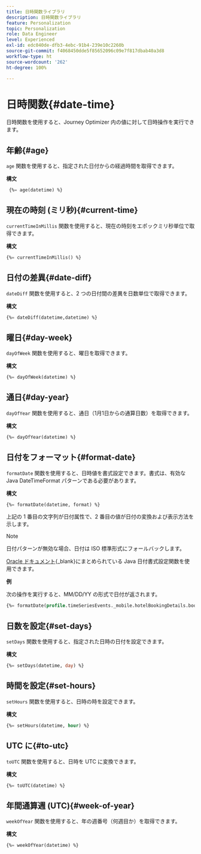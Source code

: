 ```yaml
---
title: 日時関数ライブラリ
description: 日時関数ライブラリ
feature: Personalization
topic: Personalization
role: Data Engineer
level: Experienced
exl-id: edc040de-dfb3-4ebc-91b4-239e10c2260b
source-git-commit: f4068450dde5f85652096c09e7f817dbab40a3d8
workflow-type: ht
source-wordcount: '262'
ht-degree: 100%

---
```


# 日時関数{#date-time}

日時関数を使用すると、Journey Optimizer 内の値に対して日時操作を実行できます。

## 年齢{#age}

`age` 関数を使用すると、指定された日付からの経過時間を取得できます。

**構文**

```sql
 {%= age(datetime) %}
```

<!--
**Example**

The following operation gets the value of the identity map for the key `example@example.com`.

```sql
 {%= age(datetime) %}
```
-->

## 現在の時刻 (ミリ秒){#current-time}

`currentTimeInMillis` 関数を使用すると、現在の時刻をエポックミリ秒単位で取得できます。

**構文**

```sql
{%= currentTimeInMillis() %}
```

<!--
**Example**

The following operation gets all the keys for the map `identityMap`.

```sql
{%= keys(identityMap) %}
```
-->

## 日付の差異{#date-diff}

`dateDiff` 関数を使用すると、2 つの日付間の差異を日数単位で取得できます。

**構文**

```sql
{%= dateDiff(datetime,datetime) %}
```

<!--
**Example**

The following operation gets all the values for the map `identityMap`.

```sql
{%= values(identityMap) %}
```
-->


## 曜日{#day-week}

`dayOfWeek` 関数を使用すると、曜日を取得できます。

**構文**

```sql
{%= dayOfWeek(datetime) %}
```

<!--
**Example**

The following operation gets all the values for the map `identityMap`.

```sql
{%= values(identityMap) %}
```
-->

## 通日{#day-year}

`dayOfYear` 関数を使用すると、通日（1月1日からの通算日数）を取得できます。

**構文**

```sql
{%= dayOfYear(datetime) %}
```

<!--
**Example**

The following operation gets all the values for the map `identityMap`.

```sql
{%= values(identityMap) %}
```
-->

## 日付をフォーマット{#format-date}

`formatDate` 関数を使用すると、日時値を書式設定できます。書式は、有効な Java DateTimeFormat パターンである必要があります。

**構文**

```sql
{%= formatDate(datetime, format) %}
```

上記の 1 番目の文字列が日付属性で、2 番目の値が日付の変換および表示方法を示します。

>[!NOTE]
>
> 日付パターンが無効な場合、日付は ISO 標準形式にフォールバックします。
>
> [Oracle ドキュメント](https://docs.oracle.com/javase/8/docs/api/java/time/format/DateTimeFormatter.html){_blank}にまとめられている Java 日付書式設定関数を使用できます。

**例**

次の操作を実行すると、MM/DD/YY の形式で日付が返されます。

```sql
{%= formatDate(profile.timeSeriesEvents._mobile.hotelBookingDetails.bookingDate, "MM/DD/YY") %}
```

## 日数を設定{#set-days}

`setDays` 関数を使用すると、指定された日時の日付を設定できます。

**構文**

```sql
{%= setDays(datetime, day) %}
```

<!--
**Example**

The following operation gets all the values for the map `identityMap`.

```sql
{%= values(identityMap) %}
```
-->

## 時間を設定{#set-hours}

`setHours` 関数を使用すると、日時の時を設定できます。

**構文**

```sql
{%= setHours(datetime, hour) %}
```

<!--
**Example**

The following operation gets all the values for the map `identityMap`.

```sql
{%= values(identityMap) %}
```
-->


## UTC に{#to-utc}

`toUTC` 関数を使用すると、日時を UTC に変換できます。


**構文**

```sql
{%= toUTC(datetime) %}
```

<!--
**Example**

The following operation gets all the values for the map `identityMap`.

```sql
{%= values(identityMap) %}
```
-->


## 年間通算週 (UTC){#week-of-year}

`weekOfYear` 関数を使用すると、年の週番号（何週目か）を取得できます。

**構文**

```sql
{%= weekOfYear(datetime) %}
```

<!--
**Example**

The following operation gets all the values for the map `identityMap`.

```sql
{%= values(identityMap) %}
```
-->
